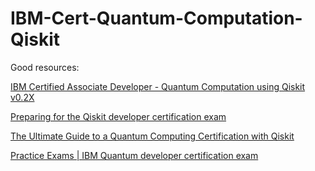 # IBM-Cert-Quantum-Computation-Qiskit

Good resources:

[IBM Certified Associate Developer - Quantum Computation using Qiskit v0.2X](https://www.ibm.com/training/certification/C0010300)

[Preparing for the Qiskit developer certification exam](https://slides.com/javafxpert/prep-qiskit-dev-cert-exam)

[The Ultimate Guide to a Quantum Computing Certification with Qiskit](http://www.primaryobjects.com/2021/09/15/the-ultimate-guide-to-a-quantum-computing-certification-with-qiskit/)

[Practice Exams | IBM Quantum developer certification exam](https://www.udemy.com/course/practice-exams-ibm-quantum-developer-certification-exam/learn/quiz/5303558/results?expanded=731875470#overview)
